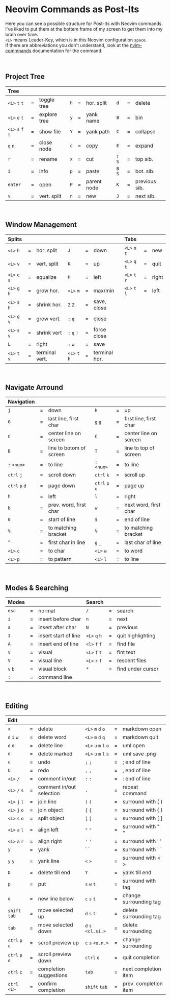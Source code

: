 # Neovim Commands as Post-Its
Here you can see a possible structure for Post-Its with Neovim commands.  
I've liked to put them at the bottem frame of my screen to get them into my
brain over time.  
`<L>` means Leader-Key, which is in this Neovim configuration `space`.  
If there are abbreviations you don't understand, look at the
[nvim-commnands](/docs/nvim-commands.md) documentation for the command.

<br>

## Project Tree

|Tree               |   |              |     |   |             |         |   |              |
|:------------------|:-:|:-------------|:----|:-:|:------------|:--------|:-:|:-------------|
| `<L>` `t` `t`     | = | toggle tree  | `h` | = | hor. split  | `d`     | = | delete       |
| `<L>` `e` `t`     | = | explore tree | `y` | = | yank name   | `B`     | = | bin          |
| `<L>` `s` `f` `t` | = | show file    | `Y` | = | yank path   | `C`     | = | collapse     |
| `q` `n`           | = | close node   | `c` | = | copy        | `E`     | = | expand       |
| `r`               | = | rename       | `x` | = | cut         | `T` `S` | = | top sib.     |
| `i`               | = | info         | `p` | = | paste       | `B` `S` | = | bot. sib.    |
| `enter`           | = | open         | `P` | = | parent node | `K`     | = | previous sib.|
| `v`               | = | vert. split  | `n` | = | new         | `J`     | = | next sib.    |

<br>

## Window Management

| Splits        |   |                |              |   |               | Tabs          |   |      |
|:--------------|:-:|:---------------|:-------------|:-:|:--------------|:--------------|:-:|:-----|
| `<L>` `h`     | = | hor. split     | `J`          | = | down          | `<L>` `n` `t` | = | new  |
| `<L>` `v`     | = | vert. split    | `K`          | = | up            | `<L>` `q` `t` | = | quit |
| `<L>` `e` `s` | = | equalize       | `H`          | = | left          | `<L>` `t` `r` | = | right|
| `<L>` `g` `h` | = | grow hor.      | `<L>` `m`    | = | max/min       | `<L>` `t` `l` | = | left |
| `<L>` `s` `h` | = | shrink hor.    | `Z` `Z`      | = | save, close   |
| `<L>` `g` `v` | = | grow vert.     | `:` `q`      | = | close         |
| `<L>` `s` `v` | = | shrink vert    | `:` `q` `!`  | = | force close   |
| `L`           | = | right          | `:` `w`      | = | save          |
| `<L>` `t` `v` | = | terminal vert. | `<L>` `t` `h`| = | terminal hor. |

<br>

## Navigate Arround

| Navigation     |   |                        |                |   |                        |
|:---------------|:-:|:-----------------------|:---------------|:-:|:-----------------------|
| `j`            | = | down                   | `k`            | = | up                     |
| `G`            | = | last line, first char  | `g` `g`        | = | first line, first char |
| `C`            | = | center line on screen  | `C`            | = | center line on screen  |
| `B`            | = | line to botom of screen| `T`            | = | line to top of screen  |
| `:` `<num>`    | = | to line                | `:` `<num>`    | = | to line                |
| `ctrl` `j`     | = | scroll down            | `ctrl` `k`     | = | scroll up              |
| `ctrl` `p` `d` | = | page down              | `ctrl` `p` `u` | = | page up                |
| `h`            | = | left                   | `l`            | = | right                  |
| `b`            | = | prev. word, first char | `w`            | = | next word, first char  |
| `0`            | = | start of line          | `$`            | = | end of line            |
| `%`            | = | to matching bracket    | `%`            | = | to matching bracket    |
| `^`            | = | first char in line     | `g` `_`        | = | last char of line      |
| `<L>` `c`      | = | to char                | `<L>` `w`      | = | to word                |
| `<L>` `p`      | = | to pattern             | `<L>` `l`      | = | to line                |

<br>

## Modes & Searching

| Modes  |   |                      | Search        |   |                   |
|:-------|:-:|----------------------|:--------------|:-:|:------------------|
| `esc`  | = | normal               | `/`           | = | search            |
| `i`    | = | insert before char   | `n`           | = | next              |
| `a`    | = | insert after char    | `N`           | = | previous          |
| `I`    | = | insert start of line | `<L>` `q` `h` | = | quit highlighting |
| `A`    | = | insert end of line   | `<l>` `f` `f` | = | find file         |
| `v`    | = | visual               | `<L>` `f` `t` | = | fint text         |
| `V`    | = | visual line          | `<L>` `r` `f` | = | rescent files     |
| `v` `b`| = | visual block         | `*`           | = | find under cursor |
| `:`    | = | command line         |

<br>

## Editing

| Edit           |   |                          |                       |   |                        |
|:---------------|:-:|:-------------------------|:----------------------|:-:|:-----------------------|
| `x`            | = | delete                   | `<L>` `m` `d` `o`     | = | markdown open          |
| `d` `i` `w`    | = | delete word              | `<L>` `m` `d` `q`     | = | markdown quit          |
| `d` `d`        | = | delete line              | `<L>` `u` `m` `l` `o` | = | uml open               |
| `d`            | = | delete marked            | `<L>` `u` `m` `l` `s` | = | uml save .png          |
| `u`            | = | undo                     | `;` `;`               | = | ; end of line          |
| `U`            | = | redo                     | `,` `,`               | = | , end of line          |
| `<L>` `/`      | = | comment in/out           | `:` `:`               | = | : end of line          |
| `<L>` `/` `s`  | = | comment in/out selection | `.`                   | = | repeat command         |
| `<L>` `j` `l`  | = | join line                | `(` `(`               | = | surround with ( )      |
| `<L>` `j` `o`  | = | join object              | `{` `{`               | = | surround with { }      |
| `<L>` `s` `o`  | = | split object             | `[` `[`               | = | surround with [ ]      |
| `<L>` `a` `l`  | = | align left               | `"` `"`               | = | surround with " "      |
| `<L>` `a` `r`  | = | align right              | `'` `'`               | = | surround with ' '      |
| `y`            | = | yank                     | \` `                  | = | surround with \` `     |
| `y` `y`        | = | yank line                | `<` `>`               | = | surround with < >      |
| `D`            | = | delete till end          | `Y`                   | = | yank till end          |
| `p`            | = | put                      | `s` `w` `t`           | = | surround with tag      |
| `o`            | = | new line below           | `c` `s` `t`           | = | change surrounding tag |
| `shift` `tab`  | = | move selected up         | `d` `s` `t`           | = | delete surrounding tag |
| `tab`          | = | move selected down       | `d` `s` `<cl.si.>`    | = | delete surrounding     |
| `ctrl` `p` `u` | = | scroll preview up        | `c` `s` `<o.n.>`      | = | change surrounding     |
| `ctrl` `p` `d` | = | scroll preview down      | `ctrl` `q`            | = | quit completion        |
| `ctrl` `c`     | = | completion suggestions   | `tab`                 | = | next completion item   |
| `ctrl` `<L>`   | = | confirm completion       | `shift` `tab`         | = | prev. completion item  |


